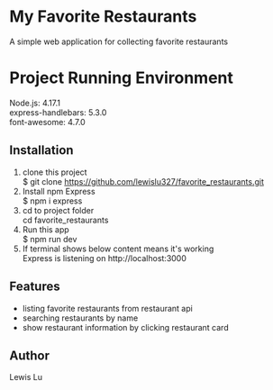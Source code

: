 # My Favorite Restaurants

A simple web application for collecting favorite restaurants

# Project Running Environment

Node.js: 4.17.1  
express-handlebars: 5.3.0  
font-awesome: 4.7.0

## Installation

1. clone this project  
   $ git clone https://github.com/lewislu327/favorite_restaurants.git
2. Install npm Express  
   $ npm i express
3. cd to project folder  
   cd favorite_restaurants
4. Run this app  
   $ npm run dev
5. If terminal shows below content means it's working  
   Express is listening on http://localhost:3000

## Features

- listing favorite restaurants from restaurant api
- searching restaurants by name
- show restaurant information by clicking restaurant card

## Author

Lewis Lu
